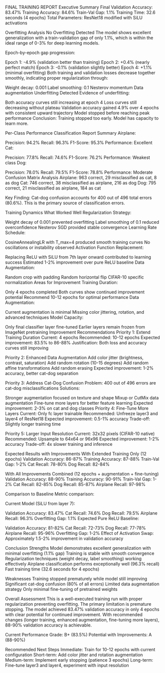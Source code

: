 FINAL TRAINING REPORT
Executive Summary
Final Validation Accuracy: 83.47%
Training Accuracy: 84.6%
Train-Val Gap: 1.1%
Training Time: 32.6 seconds (4 epochs)
Total Parameters: ResNet18 modified with SiLU activations

Overfitting Analysis
No Overfitting Detected
The model shows excellent generalization with a train-validation gap of only 1.1%, which is within the ideal range of 0-3% for deep learning models.

Epoch-by-epoch gap progression:

Epoch 1: -4.9% (validation better than training)
Epoch 2: +0.4% (nearly perfect match)
Epoch 3: -0.1% (validation slightly better)
Epoch 4: +1.1% (minimal overfitting)
Both training and validation losses decrease together smoothly, indicating proper regularization through:

Weight decay: 0.001
Label smoothing: 0.1
Nesterov momentum
Data augmentation
Underfitting Detected
Evidence of underfitting:

Both accuracy curves still increasing at epoch 4
Loss curves still decreasing without plateau
Validation accuracy gained 4.9% over 4 epochs with consistent upward trajectory
Model stopped before reaching peak performance
Conclusion: Training stopped too early. Model has capacity to learn more.

Per-Class Performance
Classification Report Summary
Airplane:

Precision: 94.2%
Recall: 96.3%
F1-Score: 95.3%
Performance: Excellent
Cat:

Precision: 77.8%
Recall: 74.6%
F1-Score: 76.2%
Performance: Weakest class
Dog:

Precision: 78.0%
Recall: 79.5%
F1-Score: 78.8%
Performance: Moderate
Confusion Matrix Analysis
Airplane: 963 correct, 29 misclassified as cat, 8 as dog
Cat: 746 correct, 38 misclassified as airplane, 216 as dog
Dog: 795 correct, 21 misclassified as airplane, 184 as cat

Key Finding: Cat-dog confusion accounts for 400 out of 496 total errors (80.6%). This is the primary source of classification errors.

Training Dynamics
What Worked Well
Regularization Strategy:

Weight decay of 0.001 prevented overfitting
Label smoothing of 0.1 reduced overconfidence
Nesterov SGD provided stable convergence
Learning Rate Schedule:

CosineAnnealingLR with T_max=4 produced smooth training curves
No oscillations or instability observed
Activation Function Replacement:

Replacing ReLU with SiLU from 7th layer onward contributed to learning success
Estimated 1-2% improvement over pure ReLU baseline
Data Augmentation:

Random crop with padding
Random horizontal flip
CIFAR-10 specific normalization
Areas for Improvement
Training Duration:

Only 4 epochs completed
Both curves show continued improvement potential
Recommend 10-12 epochs for optimal performance
Data Augmentation:

Current augmentation is minimal
Missing color jittering, rotation, and advanced techniques
Model Capacity:

Only final classifier layer fine-tuned
Earlier layers remain frozen from ImageNet pretraining
Improvement Recommendations
Priority 1: Extend Training Duration
Current: 4 epochs
Recommended: 10-12 epochs
Expected improvement: 83.5% to 86-88%
Justification: Both loss and accuracy curves still improving

Priority 2: Enhanced Data Augmentation
Add color jitter (brightness, contrast, saturation)
Add random rotation (10-15 degrees)
Add random affine transformations
Add random erasing
Expected improvement: 1-2% accuracy, better cat-dog separation

Priority 3: Address Cat-Dog Confusion
Problem: 400 out of 496 errors are cat-dog misclassifications
Solutions:

Stronger augmentation focused on texture and shape
Mixup or CutMix data augmentation
Fine-tune more layers for better feature learning
Expected improvement: 2-3% on cat and dog classes
Priority 4: Fine-Tune More Layers
Current: Only fc layer trainable
Recommended: Unfreeze layer3 and layer4 of ResNet18
Expected improvement: 0.5-1% accuracy
Trade-off: Slightly longer training time

Priority 5: Larger Input Resolution
Current: 32x32 pixels (CIFAR-10 native)
Recommended: Upsample to 64x64 or 96x96
Expected improvement: 1-2% accuracy
Trade-off: 4x slower training and inference

Expected Results with Improvements
With Extended Training Only (12 epochs)
Validation Accuracy: 86-87%
Training Accuracy: 87-88%
Train-Val Gap: 1-2%
Cat Recall: 78-80%
Dog Recall: 82-84%

With All Improvements Combined (12 epochs + augmentation + fine-tuning)
Validation Accuracy: 88-90%
Training Accuracy: 90-91%
Train-Val Gap: 1-2%
Cat Recall: 82-85%
Dog Recall: 85-87%
Airplane Recall: 97-98%

Comparison to Baseline
Metric comparison:

Current Model (SiLU from layer 7):

Validation Accuracy: 83.47%
Cat Recall: 74.6%
Dog Recall: 79.5%
Airplane Recall: 96.3%
Overfitting Gap: 1.1%
Expected Pure ReLU Baseline:

Validation Accuracy: 81-82%
Cat Recall: 72-73%
Dog Recall: 77-78%
Airplane Recall: 95-96%
Overfitting Gap: 1-2%
Effect of Activation Swap: Approximately 1.5-2% improvement in validation accuracy

Conclusion
Strengths
Model demonstrates excellent generalization with minimal overfitting (1.1% gap)
Training is stable with smooth convergence
Regularization techniques (weight decay, label smoothing) working effectively
Airplane classification performs exceptionally well (96.3% recall)
Fast training time (32.6 seconds for 4 epochs)

Weaknesses
Training stopped prematurely while model still improving
Significant cat-dog confusion (80% of all errors)
Limited data augmentation strategy
Only minimal fine-tuning of pretrained weights

Overall Assessment
This is a well-executed training run with proper regularization preventing overfitting. The primary limitation is premature stopping. The model achieved 83.47% validation accuracy in only 4 epochs with clear potential for continued improvement. With recommended changes (longer training, enhanced augmentation, fine-tuning more layers), 88-90% validation accuracy is achievable.

Current Performance Grade: B+ (83.5%)
Potential with Improvements: A (88-90%)

Recommended Next Steps
Immediate: Train for 10-12 epochs with current configuration
Short-term: Add color jitter and rotation augmentation
Medium-term: Implement early stopping (patience 3 epochs)
Long-term: Fine-tune layer3 and layer4, experiment with input resolution
